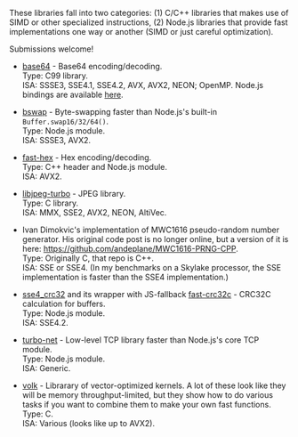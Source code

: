 These libraries fall into two categories: (1) C/C++ libraries that makes use of
SIMD or other specialized instructions, (2) Node.js libraries that provide
fast implementations one way or another (SIMD or just careful optimization).

Submissions welcome!

* [base64](https://github.com/aklomp/base64) - Base64 encoding/decoding.  
  Type: C99 library.  
  ISA: SSSE3, SSE4.1, SSE4.2, AVX, AVX2, NEON; OpenMP. Node.js bindings are  available [here](https://github.com/lovell/64).

* [bswap](https://github.com/zbjornson/node-bswap) - Byte-swapping faster than
  Node.js's built-in `Buffer.swap16/32/64()`.  
  Type: Node.js module.  
  ISA: SSSE3, AVX2.

* [fast-hex](https://github.com/zbjornson/fast-hex) - Hex encoding/decoding.  
  Type: C++ header and Node.js module.  
  ISA: AVX2.

* [libjpeg-turbo](https://github.com/libjpeg-turbo/libjpeg-turbo) - JPEG
  library.  
  Type: C library.  
  ISA: MMX, SSE2, AVX2, NEON, AltiVec.

* Ivan Dimokvic's implementation of MWC1616 pseudo-random number generator. His
  original code post is no longer online, but a version of it is here: 
  https://github.com/andeplane/MWC1616-PRNG-CPP.  
  Type: Originally C, that repo is C++.  
  ISA: SSE or SSE4. (In my benchmarks on a Skylake processor, the SSE
  implementation is faster than the SSE4 implementation.)

* [sse4_crc32](https://github.com/anandsuresh/sse4_crc32) and its wrapper with
  JS-fallback [fast-crc32c](https://github.com/ashi009/node-fast-crc32c) -
  CRC32C calculation for buffers.  
  Type: Node.js module.  
  ISA: SSE4.2.

* [turbo-net](https://github.com/mafintosh/turbo-net) - Low-level TCP library
  faster than Node.js's core TCP module.  
  Type: Node.js module.  
  ISA: Generic.

* [volk](https://github.com/gnuradio/volk) - Librarary of vector-optimized
  kernels. A lot of these look like they will be memory throughput-limited, but
  they show how to do various tasks if you want to combine them to make your own
  fast functions.  
  Type: C.  
  ISA: Various (looks like up to AVX2).
